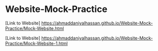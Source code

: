 # Website-Mock-Practice

[Link to Website] https://ahmaddaniyalhassan.github.io/Website-Mock-Practice/Mock-Website.html

[Link to Website] https://ahmaddaniyalhassan.github.io/Website-Mock-Practice/Mock-Website-1.html

